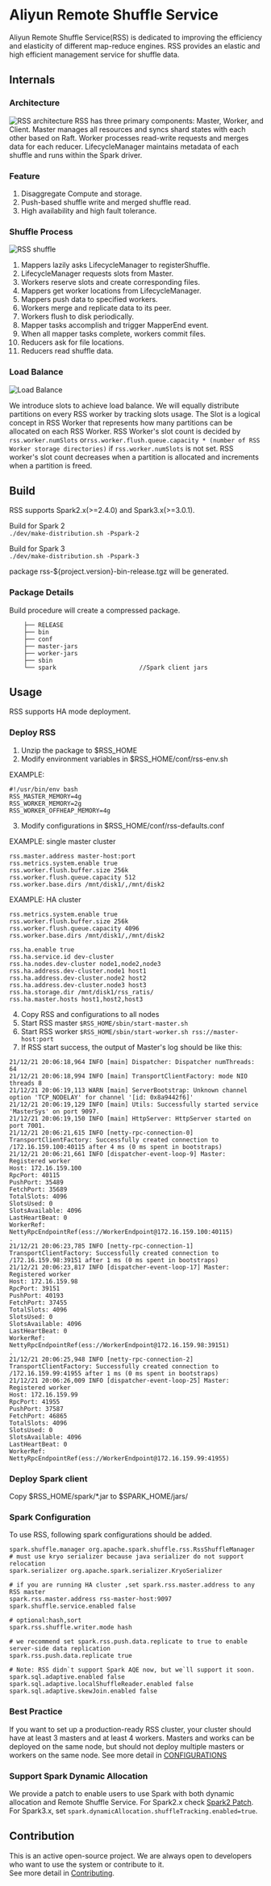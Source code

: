 # Aliyun Remote Shuffle Service
Aliyun Remote Shuffle Service(RSS) is dedicated to improving the efficiency and elasticity of
different map-reduce engines. RSS provides an elastic and high efficient
management service for shuffle data.  

## Internals
### Architecture 
![RSS architecture](assets/img/rss.jpg)
RSS has three primary components: Master, Worker, and Client.
Master manages all resources and syncs shard states with each other based on Raft.
Worker processes read-write requests and merges data for each reducer.
LifecycleManager maintains metadata of each shuffle and runs within the Spark driver.

### Feature
1. Disaggregate Compute and storage.
2. Push-based shuffle write and merged shuffle read.
3. High availability and high fault tolerance.

### Shuffle Process
![RSS shuffle](assets/img/shuffle-procedure.jpg)
1. Mappers lazily asks LifecycleManager to registerShuffle.
2. LifecycleManager requests slots from Master.
3. Workers reserve slots and create corresponding files.
4. Mappers get worker locations from LifecycleManager.
5. Mappers push data to specified workers.
6. Workers merge and replicate data to its peer.
7. Workers flush to disk periodically.
8. Mapper tasks accomplish and trigger MapperEnd event.
9. When all mapper tasks complete, workers commit files.
10. Reducers ask for file locations.
11. Reducers read shuffle data.

### Load Balance
![Load Balance](assets/img/rss_load_balance.jpg)

We introduce slots to achieve load balance. We will equally distribute partitions on every RSS worker by tracking slots usage.
The Slot is a logical concept in RSS Worker that represents how many partitions can be allocated on each RSS Worker.
RSS Worker's slot count is decided by `rss.worker.numSlots` or`rss.worker.flush.queue.capacity * (number of RSS Worker storage directories)` if `rss.worker.numSlots` is not set.
RSS worker's slot count decreases when a partition is allocated and increments when a partition is freed.  

## Build
RSS supports Spark2.x(>=2.4.0) and Spark3.x(>=3.0.1).

Build for Spark 2    
`
./dev/make-distribution.sh -Pspark-2
`

Build for Spark 3  
`
./dev/make-distribution.sh -Pspark-3
`

package rss-${project.version}-bin-release.tgz will be generated.

### Package Details
Build procedure will create a compressed package.
```
    ├── RELEASE                         
    ├── bin                             
    ├── conf                            
    ├── master-jars                     
    ├── worker-jars                     
    ├── sbin                            
    └── spark                       //Spark client jars
```

## Usage
RSS supports HA mode deployment.

### Deploy RSS
1. Unzip the package to $RSS_HOME
2. Modify environment variables in $RSS_HOME/conf/rss-env.sh
   
EXAMPLE:
```properties
#!/usr/bin/env bash
RSS_MASTER_MEMORY=4g
RSS_WORKER_MEMORY=2g
RSS_WORKER_OFFHEAP_MEMORY=4g
```
3. Modify configurations in $RSS_HOME/conf/rss-defaults.conf
   
EXAMPLE: single master cluster
```properties
rss.master.address master-host:port
rss.metrics.system.enable true
rss.worker.flush.buffer.size 256k
rss.worker.flush.queue.capacity 512
rss.worker.base.dirs /mnt/disk1/,/mnt/disk2
```   
  
EXAMPLE: HA cluster
```properties
rss.metrics.system.enable true
rss.worker.flush.buffer.size 256k
rss.worker.flush.queue.capacity 4096
rss.worker.base.dirs /mnt/disk1/,/mnt/disk2

rss.ha.enable true
rss.ha.service.id dev-cluster
rss.ha.nodes.dev-cluster node1,node2,node3
rss.ha.address.dev-cluster.node1 host1
rss.ha.address.dev-cluster.node2 host2
rss.ha.address.dev-cluster.node3 host3
rss.ha.storage.dir /mnt/disk1/rss_ratis/
rss.ha.master.hosts host1,host2,host3
```
4. Copy RSS and configurations to all nodes
5. Start RSS master
`$RSS_HOME/sbin/start-master.sh`
6. Start RSS worker
`$RSS_HOME/sbin/start-worker.sh rss://master-host:port`
7. If RSS start success, the output of Master's log should be like this: 
```angular2html
21/12/21 20:06:18,964 INFO [main] Dispatcher: Dispatcher numThreads: 64
21/12/21 20:06:18,994 INFO [main] TransportClientFactory: mode NIO threads 8
21/12/21 20:06:19,113 WARN [main] ServerBootstrap: Unknown channel option 'TCP_NODELAY' for channel '[id: 0x8a9442f6]'
21/12/21 20:06:19,129 INFO [main] Utils: Successfully started service 'MasterSys' on port 9097.
21/12/21 20:06:19,150 INFO [main] HttpServer: HttpServer started on port 7001.
21/12/21 20:06:21,615 INFO [netty-rpc-connection-0] TransportClientFactory: Successfully created connection to /172.16.159.100:40115 after 4 ms (0 ms spent in bootstraps)
21/12/21 20:06:21,661 INFO [dispatcher-event-loop-9] Master: Registered worker
Host: 172.16.159.100
RpcPort: 40115
PushPort: 35489
FetchPort: 35689
TotalSlots: 4096
SlotsUsed: 0
SlotsAvailable: 4096
LastHeartBeat: 0
WorkerRef: NettyRpcEndpointRef(ess://WorkerEndpoint@172.16.159.100:40115)
.
21/12/21 20:06:23,785 INFO [netty-rpc-connection-1] TransportClientFactory: Successfully created connection to /172.16.159.98:39151 after 1 ms (0 ms spent in bootstraps)
21/12/21 20:06:23,817 INFO [dispatcher-event-loop-17] Master: Registered worker
Host: 172.16.159.98
RpcPort: 39151
PushPort: 40193
FetchPort: 37455
TotalSlots: 4096
SlotsUsed: 0
SlotsAvailable: 4096
LastHeartBeat: 0
WorkerRef: NettyRpcEndpointRef(ess://WorkerEndpoint@172.16.159.98:39151)
.
21/12/21 20:06:25,948 INFO [netty-rpc-connection-2] TransportClientFactory: Successfully created connection to /172.16.159.99:41955 after 1 ms (0 ms spent in bootstraps)
21/12/21 20:06:26,009 INFO [dispatcher-event-loop-25] Master: Registered worker
Host: 172.16.159.99
RpcPort: 41955
PushPort: 37587
FetchPort: 46865
TotalSlots: 4096
SlotsUsed: 0
SlotsAvailable: 4096
LastHeartBeat: 0
WorkerRef: NettyRpcEndpointRef(ess://WorkerEndpoint@172.16.159.99:41955)
```

### Deploy Spark client
Copy $RSS_HOME/spark/*.jar to $SPARK_HOME/jars/

### Spark Configuration
To use RSS, following spark configurations should be added.
```properties
spark.shuffle.manager org.apache.spark.shuffle.rss.RssShuffleManager
# must use kryo serializer because java serializer do not support relocation
spark.serializer org.apache.spark.serializer.KryoSerializer

# if you are running HA cluster ,set spark.rss.master.address to any RSS master
spark.rss.master.address rss-master-host:9097
spark.shuffle.service.enabled false

# optional:hash,sort
spark.rss.shuffle.writer.mode hash

# we recommend set spark.rss.push.data.replicate to true to enable server-side data replication 
spark.rss.push.data.replicate true

# Note: RSS didn`t support Spark AQE now, but we`ll support it soon.
spark.sql.adaptive.enabled false
spark.sql.adaptive.localShuffleReader.enabled false
spark.sql.adaptive.skewJoin.enabled false 
```

### Best Practice
If you want to set up a production-ready RSS cluster, your cluster should have at least 3 masters and at least 4 workers.
Masters and works can be deployed on the same node, but should not deploy multiple masters or workers on the same node.
See more detail in [CONFIGURATIONS](CONFIGURATION_GUIDE.md)  

### Support Spark Dynamic Allocation
We provide a patch to enable users to use Spark with both dynamic allocation and Remote Shuffle Service.
For Spark2.x check [Spark2 Patch](assets/spark-patch/RSS_RDA_spark2.patch).  
For Spark3.x, set `spark.dynamicAllocation.shuffleTracking.enabled=true`.  

## Contribution
This is an active open-source project. We are always open to developers who want to use the system or contribute to it.  
See more detail in [Contributing](CONTRIBUTING.md).